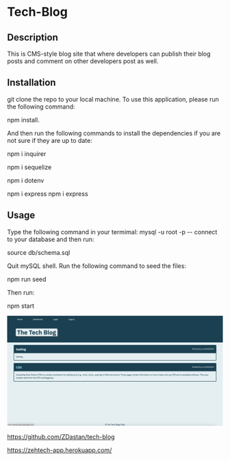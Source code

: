 # Tech-Blog

## Description

This is CMS-style blog site that where developers can publish their blog posts
and comment on other developers post as well.


## Installation

git clone the repo to your local machine. To use this application, please run the following command:

npm install.

And then run the following commands to install the dependencies if you are not sure if they are up to date:

npm i inquirer

npm i sequelize

npm i dotenv

npm i express npm i express

## Usage
Type the following command in your termimal: mysql -u root -p -- connect to your database and then run:

source db/schema.sql

Quit mySQL shell. Run the following command to seed the files:

npm run seed

Then run:

npm start



![alt text](./asset/image/tech-blog-image.png)

    
  
https://github.com/ZDastan/tech-blog

https://zehtech-app.herokuapp.com/



